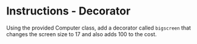 # Instructions - Decorator

Using the provided Computer class, add a decorator called `bigscreen` that changes the screen size to 17 and also adds 100 to the cost.